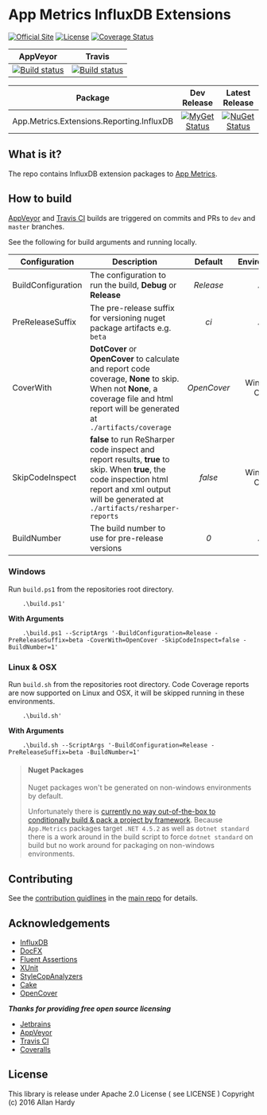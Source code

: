 # App Metrics InfluxDB Extensions

[![Official Site](https://img.shields.io/badge/site-appmetrics-blue.svg)](https://alhardy.github.io/app-metrics-docs/getting-started/intro.html) [![License](https://img.shields.io/badge/License-Apache%202.0-blue.svg)](https://opensource.org/licenses/Apache-2.0) [![Coverage Status](https://coveralls.io/repos/github/alhardy/AppMetrics.Extensions.InfluxDB/badge.svg?branch=master)](https://coveralls.io/github/alhardy/AppMetrics.Extensions.InfluxDB?branch=master)

|AppVeyor|Travis|
|:--------:|:--------:|
|[![Build status](https://ci.appveyor.com/api/projects/status/cdda6bfu3bput7h3?svg=true)](https://ci.appveyor.com/project/alhardy/appmetrics-extensions-influxdb/branch/master)|[![Build status](https://travis-ci.org/alhardy/AppMetrics.Extensions.InfluxDB.svg?branch=master)](https://travis-ci.org/alhardy/AppMetrics.Extensions.InfluxDB?branch=master)|

|Package|Dev Release|Latest Release|
|------|:--------:|:--------:|
|App.Metrics.Extensions.Reporting.InfluxDB|[![MyGet Status](https://img.shields.io/myget/alhardy/v/App.Metrics.Extensions.Reporting.InfluxDB.svg)](https://www.myget.org/feed/alhardy/package/nuget/App.Metrics.Extensions.Reporting.InfluxDB)|[![NuGet Status](https://img.shields.io/nuget/v/App.Metrics.Extensions.Reporting.InfluxDB.svg)](https://www.nuget.org/packages/App.Metrics.Extensions.Reporting.InfluxDB/)

## What is it?

The repo contains InfluxDB extension packages to [App Metrics](https://github.com/alhardy/AppMetrics).

## How to build

[AppVeyor](https://ci.appveyor.com/project/alhardy/appmetrics-extensions-influxdb/branch/master) and [Travis CI](https://travis-ci.org/alhardy/AppMetrics.Extensions.InfluxDB) builds are triggered on commits and PRs to `dev` and `master` branches.

See the following for build arguments and running locally.

|Configuration|Description|Default|Environment|Required|
|------|--------|:--------:|:--------:|:--------:|
|BuildConfiguration|The configuration to run the build, **Debug** or **Release** |*Release*|All|Optional|
|PreReleaseSuffix|The pre-release suffix for versioning nuget package artifacts e.g. `beta`|*ci*|All|Optional|
|CoverWith|**DotCover** or **OpenCover** to calculate and report code coverage, **None** to skip. When not **None**, a coverage file and html report will be generated at `./artifacts/coverage`|*OpenCover*|Windows Only|Optional|
|SkipCodeInspect|**false** to run ReSharper code inspect and report results, **true** to skip. When **true**, the code inspection html report and xml output will be generated at `./artifacts/resharper-reports`|*false*|Windows Only|Optional|
|BuildNumber|The build number to use for pre-release versions|*0*|All|Optional|


### Windows

Run `build.ps1` from the repositories root directory.

```
	.\build.ps1'
```

**With Arguments**

```
	.\build.ps1 --ScriptArgs '-BuildConfiguration=Release -PreReleaseSuffix=beta -CoverWith=OpenCover -SkipCodeInspect=false -BuildNumber=1'
```

### Linux & OSX

Run `build.sh` from the repositories root directory. Code Coverage reports are now supported on Linux and OSX, it will be skipped running in these environments.

```
	.\build.sh'
```

**With Arguments**

```
	.\build.sh --ScriptArgs '-BuildConfiguration=Release -PreReleaseSuffix=beta -BuildNumber=1'
```

> #### Nuget Packages
> Nuget packages won't be generated on non-windows environments by default.
> 
> Unfortunately there is [currently no way out-of-the-box to conditionally build & pack a project by framework](https://github.com/dotnet/roslyn-project-system/issues/1586#issuecomment-280978851). Because `App.Metrics` packages target `.NET 4.5.2` as well as `dotnet standard` there is a work around in the build script to force `dotnet standard` on build but no work around for packaging on non-windows environments. 

## Contributing

See the [contribution guidlines](https://github.com/alhardy/AppMetrics/blob/master/CONTRIBUTING.md) in the [main repo](https://github.com/alhardy/AppMetrics) for details.

## Acknowledgements

* [InfluxDB](https://www.influxdata.com/time-series-platform/influxdb/)
* [DocFX](https://dotnet.github.io/docfx/)
* [Fluent Assertions](http://www.fluentassertions.com/)
* [XUnit](https://xunit.github.io/)
* [StyleCopAnalyzers](https://github.com/DotNetAnalyzers/StyleCopAnalyzers)
* [Cake](https://github.com/cake-build/cake)
* [OpenCover](https://github.com/OpenCover/opencover)

***Thanks for providing free open source licensing***

* [Jetbrains](https://www.jetbrains.com/dotnet/) 
* [AppVeyor](https://www.appveyor.com/)
* [Travis CI](https://travis-ci.org/)
* [Coveralls](https://coveralls.io/)

## License

This library is release under Apache 2.0 License ( see LICENSE ) Copyright (c) 2016 Allan Hardy
